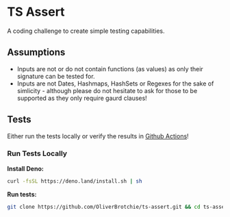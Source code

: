 # TS Assert
A coding challenge to create simple testing capabilities.


## Assumptions

- Inputs are not or do not contain functions (as values) as only their signature can be tested for.
- Inputs are not Dates, Hashmaps, HashSets or Regexes for the sake of simlicity - although please do not hesitate to ask for those to be supported as they only require gaurd clauses!

## Tests

Either run the tests locally or verify the results in [Github Actions](https://github.com/OliverBrotchie/ts-assert/actions)!

### Run Tests Locally

**Install Deno:**

```sh
curl -fsSL https://deno.land/install.sh | sh
```

**Run tests:**

```sh
git clone https://github.com/OliverBrotchie/ts-assert.git && cd ts-assert && deno test
```